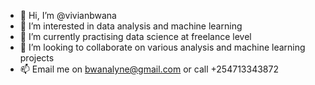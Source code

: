 - 👋 Hi, I’m @vivianbwana
- 👀 I’m interested in data analysis and machine learning
- 🌱 I’m currently practising data science at freelance level
- 💞️ I’m looking to collaborate on various analysis and machine learning projects
- 📫 Email me on bwanalyne@gmail.com or call +254713343872

<!---
vivianbwana/vivianbwana is a ✨ special ✨ repository because its `README.md` (this file) appears on your GitHub profile.
You can click the Preview link to take a look at your changes.
--->
